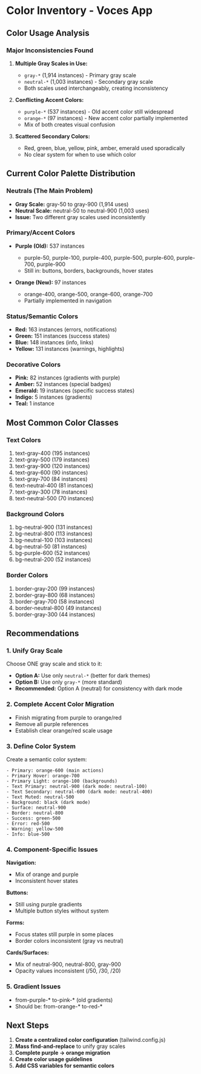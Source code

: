 # Color Inventory - Voces App

## Color Usage Analysis

### Major Inconsistencies Found

1. **Multiple Gray Scales in Use:**
   - `gray-*` (1,914 instances) - Primary gray scale
   - `neutral-*` (1,003 instances) - Secondary gray scale
   - Both scales used interchangeably, creating inconsistency

2. **Conflicting Accent Colors:**
   - `purple-*` (537 instances) - Old accent color still widespread
   - `orange-*` (97 instances) - New accent color partially implemented
   - Mix of both creates visual confusion

3. **Scattered Secondary Colors:**
   - Red, green, blue, yellow, pink, amber, emerald used sporadically
   - No clear system for when to use which color

## Current Color Palette Distribution

### Neutrals (The Main Problem)
- **Gray Scale:** gray-50 to gray-900 (1,914 uses)
- **Neutral Scale:** neutral-50 to neutral-900 (1,003 uses)
- **Issue:** Two different gray scales used inconsistently

### Primary/Accent Colors
- **Purple (Old):** 537 instances
  - purple-50, purple-100, purple-400, purple-500, purple-600, purple-700, purple-900
  - Still in: buttons, borders, backgrounds, hover states

- **Orange (New):** 97 instances
  - orange-400, orange-500, orange-600, orange-700
  - Partially implemented in navigation

### Status/Semantic Colors
- **Red:** 163 instances (errors, notifications)
- **Green:** 151 instances (success states)
- **Blue:** 148 instances (info, links)
- **Yellow:** 131 instances (warnings, highlights)

### Decorative Colors
- **Pink:** 82 instances (gradients with purple)
- **Amber:** 52 instances (special badges)
- **Emerald:** 19 instances (specific success states)
- **Indigo:** 5 instances (gradients)
- **Teal:** 1 instance

## Most Common Color Classes

### Text Colors
1. text-gray-400 (195 instances)
2. text-gray-500 (179 instances)
3. text-gray-900 (120 instances)
4. text-gray-600 (90 instances)
5. text-gray-700 (84 instances)
6. text-neutral-400 (81 instances)
7. text-gray-300 (78 instances)
8. text-neutral-500 (70 instances)

### Background Colors
1. bg-neutral-900 (131 instances)
2. bg-neutral-800 (113 instances)
3. bg-neutral-100 (103 instances)
4. bg-neutral-50 (81 instances)
5. bg-purple-600 (52 instances)
6. bg-neutral-200 (52 instances)

### Border Colors
1. border-gray-200 (99 instances)
2. border-gray-800 (68 instances)
3. border-gray-700 (58 instances)
4. border-neutral-800 (49 instances)
5. border-gray-300 (44 instances)

## Recommendations

### 1. Unify Gray Scale
Choose ONE gray scale and stick to it:
- **Option A:** Use only `neutral-*` (better for dark themes)
- **Option B:** Use only `gray-*` (more standard)
- **Recommended:** Option A (neutral) for consistency with dark mode

### 2. Complete Accent Color Migration
- Finish migrating from purple to orange/red
- Remove all purple references
- Establish clear orange/red scale usage

### 3. Define Color System
Create a semantic color system:
```
- Primary: orange-600 (main actions)
- Primary Hover: orange-700
- Primary Light: orange-100 (backgrounds)
- Text Primary: neutral-900 (dark mode: neutral-100)
- Text Secondary: neutral-600 (dark mode: neutral-400)
- Text Muted: neutral-500
- Background: black (dark mode)
- Surface: neutral-900
- Border: neutral-800
- Success: green-500
- Error: red-500
- Warning: yellow-500
- Info: blue-500
```

### 4. Component-Specific Issues

**Navigation:**
- Mix of orange and purple
- Inconsistent hover states

**Buttons:**
- Still using purple gradients
- Multiple button styles without system

**Forms:**
- Focus states still purple in some places
- Border colors inconsistent (gray vs neutral)

**Cards/Surfaces:**
- Mix of neutral-900, neutral-800, gray-900
- Opacity values inconsistent (/50, /30, /20)

### 5. Gradient Issues
- from-purple-* to-pink-* (old gradients)
- Should be: from-orange-* to-red-*

## Next Steps

1. **Create a centralized color configuration** (tailwind.config.js)
2. **Mass find-and-replace** to unify gray scales
3. **Complete purple → orange migration**
4. **Create color usage guidelines**
5. **Add CSS variables for semantic colors**